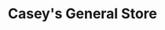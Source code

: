 ---
title: "Casey's General Store"
url: /fargo/caseys-general-store-42nd-street-south/
shop: Lebensmittel
---